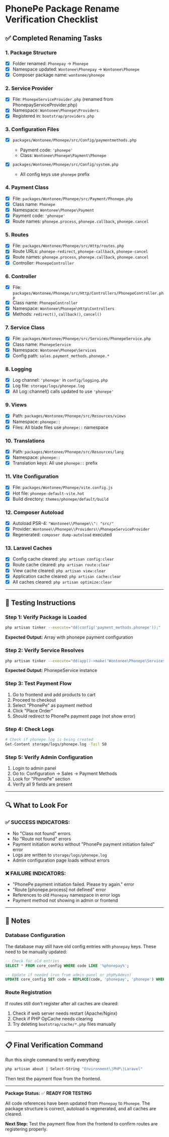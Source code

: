 # PhonePe Package Rename Verification Checklist

## ✅ Completed Renaming Tasks

### 1. **Package Structure**
- [x] Folder renamed: `Phonepay` → `Phonepe`
- [x] Namespace updated: `Wontonee\Phonepay` → `Wontonee\Phonepe`
- [x] Composer package name: `wontonee/phonepe`

### 2. **Service Provider**
- [x] File: `PhonepeServiceProvider.php` (renamed from PhonepayServiceProvider.php)
- [x] Namespace: `Wontonee\Phonepe\Providers`
- [x] Registered in: `bootstrap/providers.php`

### 3. **Configuration Files**
- [x] `packages/Wontonee/Phonepe/src/Config/paymentmethods.php`
  - Payment code: `'phonepe'`
  - Class: `Wontonee\Phonepe\Payment\Phonepe`
  
- [x] `packages/Wontonee/Phonepe/src/Config/system.php`
  - All config keys use `phonepe` prefix

### 4. **Payment Class**
- [x] File: `packages/Wontonee/Phonepe/src/Payment/Phonepe.php`
- [x] Class name: `Phonepe`
- [x] Namespace: `Wontonee\Phonepe\Payment`
- [x] Payment code: `'phonepe'`
- [x] Route names: `phonepe.process`, `phonepe.callback`, `phonepe.cancel`

### 5. **Routes**
- [x] File: `packages/Wontonee/Phonepe/src/Http/routes.php`
- [x] Route URLs: `phonepe-redirect`, `phonepe-callback`, `phonepe-cancel`
- [x] Route names: `phonepe.process`, `phonepe.callback`, `phonepe.cancel`
- [x] Controller: `PhonepeController`

### 6. **Controller**
- [x] File: `packages/Wontonee/Phonepe/src/Http/Controllers/PhonepeController.php`
- [x] Class name: `PhonepeController`
- [x] Namespace: `Wontonee\Phonepe\Http\Controllers`
- [x] Methods: `redirect()`, `callback()`, `cancel()`

### 7. **Service Class**
- [x] File: `packages/Wontonee/Phonepe/src/Services/PhonepeService.php`
- [x] Class name: `PhonepeService`
- [x] Namespace: `Wontonee\Phonepe\Services`
- [x] Config path: `sales.payment_methods.phonepe.*`

### 8. **Logging**
- [x] Log channel: `'phonepe'` in `config/logging.php`
- [x] Log file: `storage/logs/phonepe.log`
- [x] All Log::channel() calls updated to use `'phonepe'`

### 9. **Views**
- [x] Path: `packages/Wontonee/Phonepe/src/Resources/views`
- [x] Namespace: `phonepe::`
- [x] Files: All blade files use `phonepe::` namespace

### 10. **Translations**
- [x] Path: `packages/Wontonee/Phonepe/src/Resources/lang`
- [x] Namespace: `phonepe::`
- [x] Translation keys: All use `phonepe::` prefix

### 11. **Vite Configuration**
- [x] File: `packages/Wontonee/Phonepe/vite.config.js`
- [x] Hot file: `phonepe-default-vite.hot`
- [x] Build directory: `themes/phonepe/default/build`

### 12. **Composer Autoload**
- [x] Autoload PSR-4: `"Wontonee\\Phonepe\\": "src/"`
- [x] Provider: `Wontonee\\Phonepe\\Providers\\PhonepeServiceProvider`
- [x] Regenerated: `composer dump-autoload` executed

### 13. **Laravel Caches**
- [x] Config cache cleared: `php artisan config:clear`
- [x] Route cache cleared: `php artisan route:clear`
- [x] View cache cleared: `php artisan view:clear`
- [x] Application cache cleared: `php artisan cache:clear`
- [x] All caches cleared: `php artisan optimize:clear`

---

## 🧪 Testing Instructions

### Step 1: Verify Package is Loaded
```bash
php artisan tinker --execute="dd(config('payment_methods.phonepe'));"
```
**Expected Output:** Array with phonepe payment configuration

### Step 2: Verify Service Resolves
```bash
php artisan tinker --execute="dd(app()->make('Wontonee\Phonepe\Services\PhonepeService'));"
```
**Expected Output:** PhonepeService instance

### Step 3: Test Payment Flow
1. Go to frontend and add products to cart
2. Proceed to checkout
3. Select "PhonePe" as payment method
4. Click "Place Order"
5. Should redirect to PhonePe payment page (not show error)

### Step 4: Check Logs
```bash
# Check if phonepe.log is being created
Get-Content storage/logs/phonepe.log -Tail 50
```

### Step 5: Verify Admin Configuration
1. Login to admin panel
2. Go to: Configuration → Sales → Payment Methods
3. Look for "PhonePe" section
4. Verify all 9 fields are present

---

## 🔍 What to Look For

### ✅ SUCCESS INDICATORS:
- No "Class not found" errors
- No "Route not found" errors
- Payment initiation works without "PhonePe payment initiation failed" error
- Logs are written to `storage/logs/phonepe.log`
- Admin configuration page loads without errors

### ❌ FAILURE INDICATORS:
- "PhonePe payment initiation failed. Please try again." error
- "Route [phonepe.process] not defined" error
- References to old `Phonepay` namespace in error logs
- Payment method not showing in admin or frontend

---

## 📝 Notes

### Database Configuration
The database may still have old config entries with `phonepay` keys. These need to be manually updated:

```sql
-- Check for old entries
SELECT * FROM core_config WHERE code LIKE '%phonepay%';

-- Update if needed (run from admin panel or phpMyAdmin)
UPDATE core_config SET code = REPLACE(code, 'phonepay', 'phonepe') WHERE code LIKE '%phonepay%';
```

### Route Registration
If routes still don't register after all caches are cleared:
1. Check if web server needs restart (Apache/Nginx)
2. Check if PHP OpCache needs clearing
3. Try deleting `bootstrap/cache/*.php` files manually

---

## 📋 Final Verification Command

Run this single command to verify everything:
```bash
php artisan about | Select-String "Environment\|PHP\|Laravel"
```

Then test the payment flow from the frontend.

---

**Package Status:** ✅ **READY FOR TESTING**

All code references have been updated from `Phonepay` to `Phonepe`. The package structure is correct, autoload is regenerated, and all caches are cleared.

**Next Step:** Test the payment flow from the frontend to confirm routes are registering properly.
